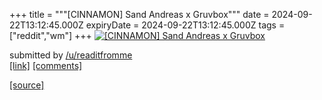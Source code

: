 +++
title = """[CINNAMON] Sand Andreas x Gruvbox"""
date = 2024-09-22T13:12:45.000Z
expiryDate = 2024-09-22T13:12:45.000Z
tags = ["reddit","wm"]
+++
[![[CINNAMON] Sand Andreas x Gruvbox](https://b.thumbs.redditmedia.com/Rd1hE0MLAqTAxZ5Ww4nD7HjK-OXR6KFerUSNSLPcfOg.jpg "[CINNAMON] Sand Andreas x Gruvbox")](https://www.reddit.com/r/unixporn/comments/1fmsyme/cinnamon_sand_andreas_x_gruvbox/)

submitted by [/u/readitfromme](https://www.reddit.com/user/readitfromme)  
[\[link\]](https://www.reddit.com/gallery/1fmsyme) [\[comments\]](https://www.reddit.com/r/unixporn/comments/1fmsyme/cinnamon_sand_andreas_x_gruvbox/)

[[source]](https://www.reddit.com/r/unixporn/comments/1fmsyme/cinnamon_sand_andreas_x_gruvbox/)
